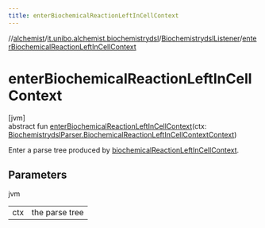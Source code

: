 ```yaml
---
title: enterBiochemicalReactionLeftInCellContext
---
```

//[alchemist](../../../index.html)/[it.unibo.alchemist.biochemistrydsl](../index.html)/[BiochemistrydslListener](index.html)/[enterBiochemicalReactionLeftInCellContext](enter-biochemical-reaction-left-in-cell-context.html)



# enterBiochemicalReactionLeftInCellContext



[jvm]\
abstract fun [enterBiochemicalReactionLeftInCellContext](enter-biochemical-reaction-left-in-cell-context.html)(ctx: [BiochemistrydslParser.BiochemicalReactionLeftInCellContextContext](../-biochemistrydsl-parser/-biochemical-reaction-left-in-cell-context-context/index.html))



Enter a parse tree produced by [biochemicalReactionLeftInCellContext](../-biochemistrydsl-parser/biochemical-reaction-left-in-cell-context.html).



## Parameters


jvm

| | |
|---|---|
| ctx | the parse tree |




